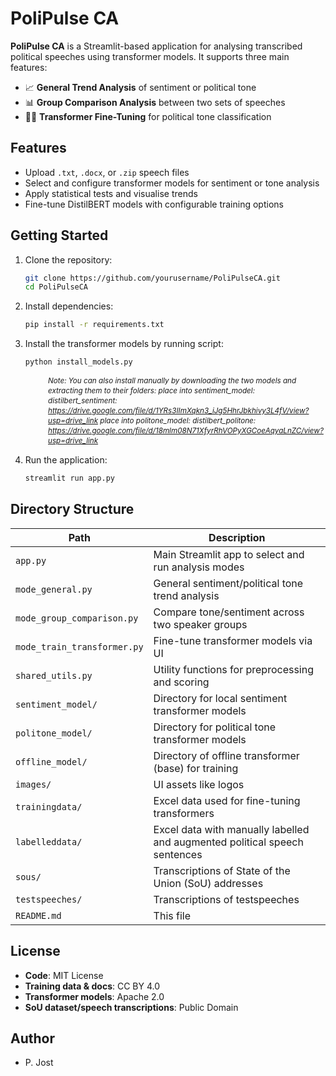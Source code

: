 # PoliPulse CA

**PoliPulse CA** is a Streamlit-based application for analysing transcribed political speeches using transformer models. It supports three main features:
- 📈 **General Trend Analysis** of sentiment or political tone
- 📊 **Group Comparison Analysis** between two sets of speeches
- 🏋️‍♂️ **Transformer Fine-Tuning** for political tone classification

## Features

- Upload `.txt`, `.docx`, or `.zip` speech files
- Select and configure transformer models for sentiment or tone analysis
- Apply statistical tests and visualise trends
- Fine-tune DistilBERT models with configurable training options

## Getting Started

1. Clone the repository:
    ```bash
    git clone https://github.com/yourusername/PoliPulseCA.git
    cd PoliPulseCA
    ```

2. Install dependencies:
	```bash
    pip install -r requirements.txt
	```

3. Install the transformer models by running script:
	```bash
	python install_models.py		
	```
*<div style="margin-left:60px;line-height:16px">
    <small>
    Note: You can also install manually by downloading the two models and extracting them to their folders:
	place into sentiment_model: 
	distilbert_sentiment: https://drive.google.com/file/d/1YRs3IImXqkn3_iJg5HhrJbkhivy3L4fV/view?usp=drive_link
	place into politone_model:
	distilbert_politone: https://drive.google.com/file/d/18mlm08N71XfyrRhVOPyXGCoeAqyaLnZC/view?usp=drive_link
    </small>
    </div>*

4. Run the application:
    ```bash
    streamlit run app.py
    ```

## Directory Structure

| Path                   | Description                                                 |
|------------------------|-------------------------------------------------------------|
| `app.py`               | Main Streamlit app to select and run analysis modes         |
| `mode_general.py`      | General sentiment/political tone trend analysis             |
| `mode_group_comparison.py` | Compare tone/sentiment across two speaker groups     |
| `mode_train_transformer.py` | Fine-tune transformer models via UI                |
| `shared_utils.py`      | Utility functions for preprocessing and scoring      |
| `sentiment_model/`     | Directory for local sentiment transformer models           |
| `politone_model/`      | Directory for political tone transformer models          |
| `offline_model/`      | Directory of offline transformer (base) for training         |
| `images/`              | UI assets like logos                                       |
| `trainingdata/`        | Excel data used for fine-tuning transformers                |
| `labelleddata/`        | Excel data with manually labelled and augmented political speech sentences            |
| `sous/`                | Transcriptions of State of the Union (SoU) addresses  |
| `testspeeches/`        | Transcriptions of testspeeches             |
| `README.md`            | This file                                                   |


## License

- **Code**: MIT License
- **Training data & docs**: CC BY 4.0
- **Transformer models**: Apache 2.0
- **SoU dataset/speech transcriptions**: Public Domain

## Author

- P. Jost